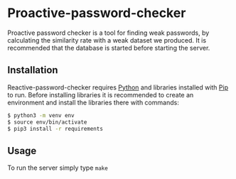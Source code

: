 # Proactive-password-checker

Proactive password checker is a tool for finding weak passwords, by calculating the similarity rate with a weak dataset
we produced. It is recommended that the database is started before starting the server.

## Installation

Reactive-password-checker requires [Python](https://www.python.org/downloads/) and libraries
installed with [Pip](https://pip.pypa.io/en/stable/installation/) to run. Before installing libraries
it is recommended to create an environment and install the libraries there with commands:

```bash
$ python3 -m venv env
$ source env/bin/activate
$ pip3 install -r requirements
```

## Usage

To run the server simply type `make`